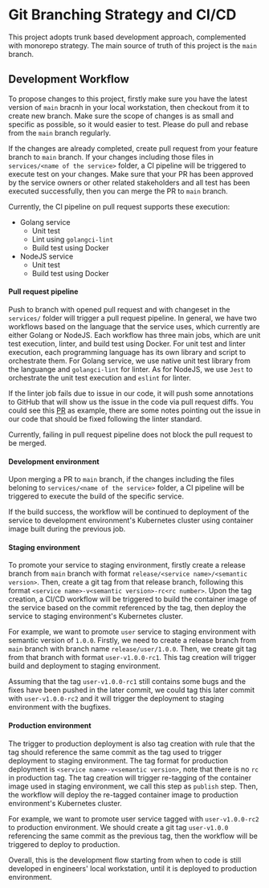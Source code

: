 
# Git Branching Strategy and CI/CD

This project adopts trunk based development approach, complemented with monorepo strategy. The main source of truth of this project is the `main` branch.

## Development Workflow

To propose changes to this project, firstly make sure you have the latest version of `main` bracnh in your local workstation, then checkout from it to create new branch. Make sure the scope of changes is as small and specific as possible, so it would easier to test. Please do pull and rebase from the `main` branch regularly.

If the changes are already completed, create pull request from your feature branch to `main` branch. If your changes including those files in `services/<name of the service>` folder, a CI pipeline will be triggered to execute test on your changes. Make sure that your PR has been approved by the service owners or other related stakeholders and all test has been executed successfully, then you can merge the PR to `main` branch.

Currently, the CI pipeline on pull request supports these execution:
- Golang service
    - Unit test
    - Lint using `golangci-lint`
    - Build test using Docker
- NodeJS service
    - Unit test
    - Build test using Docker

#### Pull request pipeline

Push to branch with opened pull request and with changeset in the `services/` folder will trigger a pull request pipeline. In general, we have two workflows based on the language that the service uses, which currently are either Golang or NodeJS. Each workflow has three main jobs, which are unit test execution, linter, and build test using Docker. For unit test and linter execution, each programming language has its own library and script to orchestrate them. For Golang service, we use native unit test library from the languange and `golangci-lint` for linter. As for NodeJS, we use `Jest` to orchestrate the unit test execution and `eslint` for linter.

If the linter job fails due to issue in our code, it will push some annotations to GitHub that will show us the issue in the code via pull request diffs. You could see this [PR](https://github.com/nandagirin/simple-user-database-app/pull/24/files) as example, there are some notes pointing out the issue in our code that should be fixed following the linter standard.

Currently, failing in pull request pipeline does not block the pull request to be merged.

#### Development environment

Upon merging a PR to `main` branch, if the changes including the files beloning to `services/<name of the service>` folder, a CI pipeline will be triggered to execute the build of the specific service.

If the build success, the workflow will be continued to deployment of the service to development environment's Kubernetes cluster using container image built during the previous job.

#### Staging environment

To promote your service to staging environment, firstly create a release branch from `main` branch with format `release/<service name>/<semantic version>`. Then, create a git tag from that release branch, following this format `<service name>-v<semantic version>-rc<rc number>`. Upon the tag creation, a CI/CD workflow will be triggered to build the container image of the service based on the commit referenced by the tag, then deploy the service to staging environment's Kubernetes cluster.

For example, we want to promote `user` service to staging environment with semantic version of `1.0.0`. Firstly, we need to create a release branch from `main` branch with branch name `release/user/1.0.0`. Then, we create git tag from that branch with format `user-v1.0.0-rc1`. This tag creation will trigger build and deployment to staging environment.

Assuming that the tag `user-v1.0.0-rc1` still contains some bugs and the fixes have been pushed in the later commit, we could tag this later commit with `user-v1.0.0-rc2` and it will trigger the deployment to staging environment with the bugfixes.

#### Production environment

The trigger to production deployment is also tag creation with rule that the tag should reference the same commit as the tag used to trigger deployment to staging environment. The tag format for production deployment is `<service name>-v<semantic version>`, note that there is no `rc` in production tag. The tag creation will trigger re-tagging of the container image used in staging environment, we call this step as `publish` step. Then, the workflow will deploy the re-tagged container image to production environment's Kubernetes cluster.

For example, we want to promote user service tagged with `user-v1.0.0-rc2` to production environment. We should create a git tag `user-v1.0.0` referencing the same commit as the previous tag, then the workflow will be triggered to deploy to production.

Overall, this is the development flow starting from when to code is still developed in engineers' local workstation, until it is deployed to production environment.

